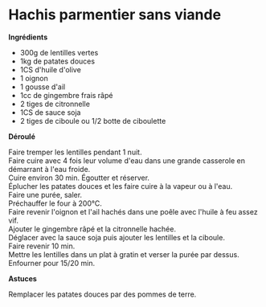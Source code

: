 # Hachis parmentier sans viande

**Ingrédients**  
 

* 300g de lentilles vertes
* 1kg de patates douces
* 1CS d'huile d'olive
* 1 oignon
* 1 gousse d'ail
* 1cc de gingembre frais râpé
* 2 tiges de citronnelle
* 1CS de sauce soja
* 2 tiges de ciboule ou 1/2 botte de ciboulette


**Déroulé**

Faire tremper les lentilles pendant 1 nuit.  
Faire cuire avec 4 fois leur volume d'eau dans une grande casserole en démarrant à l'eau froide.  
Cuire environ 30 min. Égoutter et réserver.  
Éplucher les patates douces et les faire cuire à la vapeur ou à l'eau.  
Faire une purée, saler.  
Préchauffer le four à 200°C.  
Faire revenir l'oignon et l'ail hachés dans une poêle avec l'huile à feu assez vif.  
Ajouter le gingembre râpé et la citronnelle hachée.  
Déglacer avec la sauce soja puis ajouter les lentilles et la ciboule.  
Faire revenir 10 min.  
Mettre les lentilles dans un plat à gratin et verser la purée par dessus.  
Enfourner pour 15/20 min.   

**Astuces** 

Remplacer les patates douces par des pommes de terre.  

